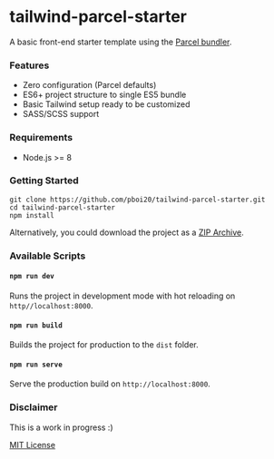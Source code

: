 # tailwind-parcel-starter


A basic front-end starter template using the [Parcel bundler](https://github.com/parcel-bundler/parcel/).


### Features

- Zero configuration (Parcel defaults)
- ES6+ project structure to single ES5 bundle
- Basic Tailwind setup ready to be customized
- SASS/SCSS support


### Requirements

- Node.js >= 8


### Getting Started

```
git clone https://github.com/pboi20/tailwind-parcel-starter.git
cd tailwind-parcel-starter
npm install
```

Alternatively, you could download the project as a [ZIP Archive](https://github.com/pboi20/tailwind-parcel-starter/archive/master.zip).


### Available Scripts

#### `npm run dev`

Runs the project in development mode with hot reloading on `http//localhost:8000`.

#### `npm run build`

Builds the project for production to the `dist` folder.

#### `npm run serve`

Serve the production build on `http://localhost:8000`.


### Disclaimer

This is a work in progress :)

[MIT License](https://github.com/pboi20/tailwind-parcel-starter/blob/master/LICENSE)
